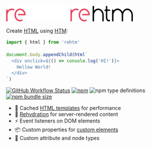 <img src="logo-dark.svg#gh-dark-mode-only" height="42px"/>
<img src="logo-light.svg#gh-light-mode-only" height="42px"/>

Create [HTML](https://en.wikipedia.org/wiki/HTML) using [HTM](https://github.com/developit/htm):

```js
import { html } from 'rehtm'

document.body.appendChild(html`
  <div onclick=${() => console.log('HI!')}>
    Hellow World!
  </div>
`)
```

[![GitHub Workflow Status](https://img.shields.io/github/actions/workflow/status/loreanvictor/rehtm/coverage.yml?color=black&label=tests&style=flat-square)](https://github.com/loreanvictor/rehtm/actions/workflows/test.yml)
[![npm](https://img.shields.io/npm/v/rehtm?color=black&label=version&style=flat-square)](https://www.npmjs.com/package/rehtm)
![npm type definitions](https://img.shields.io/npm/types/rehtm?color=black&style=flat-square)
[![npm bundle size](https://img.shields.io/bundlephobia/minzip/rehtm?color=black&style=flat-square)](https://bundlephobia.com/package/rehtm@0.0.1)

- 🚀 Cached [HTML templates](https://www.w3schools.com/tags/tag_template.asp) for performance
- 🧬 [Rehydration](https://en.wikipedia.org/wiki/Hydration_(web_development)) for server-rendered content
- ⚡ Event listeners on DOM elements
- 📦 Custom properties for [custom elements](https://developer.mozilla.org/en-US/docs/Web/Web_Components/Using_custom_elements)
- 🔩 Custom attribute and node types

